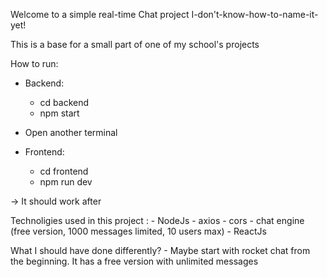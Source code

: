 Welcome to a simple real-time Chat project I-don't-know-how-to-name-it-yet!

This is a base for a small part of one of my school's projects

How to run:

- Backend:
    - cd backend
    - npm start

- Open another terminal
- Frontend:
    - cd frontend
    - npm run dev

-> It should work after

Technoligies used in this project :
    - NodeJs
    - axios
    - cors
    - chat engine (free version, 1000 messages limited, 10 users max)
    - ReactJs

What I should have done differently?
    - Maybe start with rocket chat from the beginning. It has a free version with unlimited messages
